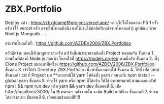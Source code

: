 # ZBX.Portfolio
Deploy แล้ว : https://zbxitcamp18project.vercel.app/ หากเว็ปไม่โหลดลอง F5 1 ครั้งครับ (ใช้ vercel ครับ อาจะไม่โหลดนิดนึง แต่ใช้งานได้ปกติครับหลังจากโหลดแล้ว)
ถูกพัฒนาด้วย Next.js Mongodb .....

สามารถโหลดได้ที่ : https://github.com/AZDEV2006/ZBX.Portfolioo

 สวัสดีคร้าบ ตอนนี้พี่ๆมาถูกทางละครับ มา!วันนี้ผมจะมาสอนติดตั้ง Project ของผมกัน
ขั้นตอน 1. ก่อนอื่นพี่ต้องมี Node.js ก่อนน้า โหลดได้ที่ https://nodejs.org/en ตามนี้ครับ
ขั้นตอน 2. พี่ๆ Clone Project ผมลงมาที่เครื่อง https://github.com/AZDEV2006/ZBX.Portfolioo
ขั้นตอน 3. เข้าไปยัง Directory ZBX.Portfolio เพื่อทำขั้นตอนต่อไป
ขั้นตอน 4. ให้ที่ เปิด cmd ขั้นมาแล้ว cd ที่ Project ผม
**หากกรณีใช้ yarn ให้ติดตั้ง yarn ก่อนนะจ๊ะ npm install --global yarn
ขั้นตอน 5. พี่จะใช้ yarn หรือ npm ก็ได้ครับ ให้ใช้ command ตามผมเลยครับ! npm i && npm run dev หรือ yarn && yarn dev
ขั้นตอนที่ 6. เปิด http://localhost:3000/ ใน Browser หลังจากนั้น รอมัน Build แปปนีงง
ขั้นตอนที่ 7. รับชมได้อย่างสบาย
ขั้นตอนที่ 8. เลือกผมเข้าแคมป์!!!!!
